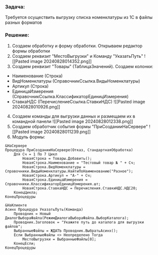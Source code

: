 ### Задача:
Требуется осуществить выгрузку списка номенклатуры из 1С в файлы разных форматов
### Решение:
1. Создаем обработку и форму обработки. Открываем редактор формы обработки
2. Создаем реквизит "МестоВыгрузки" и Команду "УказатьПуть"
![[Pasted image 20240828014352.png]]
3. Создаем реквизит "Товары" (ТаблицаЗначений). Создаем колонки:
- Наименование (Строка)
- ВидНоменклатуры (СправочникСсылка.ВидыНоменклатуры)
- Артикул (Строка)
- ЕдиницаИзмерения (СправочникСсылка.КлассификаторЕдиницИзмерения)
- СтавкаНДС (ПеречислениеСсылка.СтавкиНДС)
![[Pasted image 20240828010926.png]]
4. Создаем команды для выгрузки данных и размещаем их в командной панели
![[Pasted image 20240828012338.png]]
5. Создаем обработчик события формы "ПриСозданииНаСервере"
![[Pasted image 20240828011239.png]]
6. Модуль формы:
```bsl
&НаСервере
Процедура ПриСозданииНаСервере(Отказ, СтандартнаяОбработка)
	Для Сч = 1 По 7 Цикл
		НоваяСтрока = Товары.Добавить();
		НоваяСтрока.Наименование = "Тестовый товар № " + Сч;
		НоваяСтрока.ВидНоменклатуры = Справочники.ВидыНоменклатуры.НайтиПоНаименованию("Разное");
		НоваяСтрока.Артикул = "А-" + Сч;
		НоваяСтрока.ЕдиницаИзмерения = Справочники.КлассификаторЕдиницИзмерения.шт;
		НоваяСтрока.СтавкаНДС = Перечисления.СтавкиНДС.НДС20;
	КонецЦикла;	
КонецПроцедуры

&НаКлиенте
Асинх Процедура УказатьПуть(Команда)
	Проводник = Новый ДиалогВыбораФайла(РежимДиалогаВыбораФайла.ВыборКаталога);
	Проводник.Заголовок = "Укажите путь до каталога для выгрузки файлов";
	ВыбранныеФайлы = ЖДАТЬ Проводник.ВыбратьАсинх();
	Если ВыбранныеФайлы <> Неопределено Тогда
		МестоВыгрузки = ВыбранныеФайлы[0];
	КонецЕсли;
КонецПроцедуры
```
